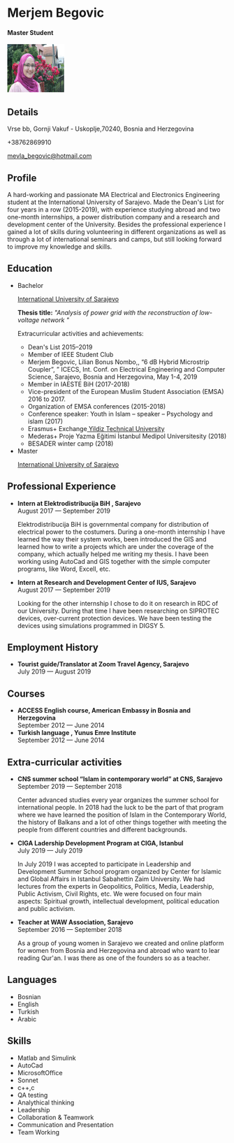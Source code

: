<html> 
<head>  
</head>
<body> 
<h1>Merjem Begovic</h1>
<h4>Master Student</h4>
<img src="profilephoto.jpg" alt="Profile image" width="130" height="110">

<h2>Details</h2>
<p>Vrse bb, Gornji Vakuf - Uskoplje,70240, Bosnia and Herzegovina</p>
<p>+38762869910</p>
<p><a href="mailto:mevla_begovic@hotmail.com ">mevla_begovic@hotmail.com</a>
<h2>Profile</h2>
<p>A hard-working and passionate MA Electrical and Electronics Engineering
 student at the International University of Sarajevo. 
Made the Dean's List for four years in a row (2015-2019), 
with experience studying abroad and two one-month internships, 
a power distribution company and a research and development center
 of the University. Besides the professional experience I gained 
a lot of skills during volunteering in different organizations 
as well as through a lot of international seminars and camps,
 but still looking forward to improve my knowledge and skills.</p>
<h2>Education</h2>

<ul>
  <li>Bachelor</li>
<p><a href="https://www.ius.edu.ba/">International University of Sarajevo</a></p>
<p><h><b>Thesis title:</b></h><i> "Analysis of power grid with the reconstruction of low-voltage
network " </i></p>
<h>Extracurricular activities and achievements:</h>
<ul>
<li> Dean's List 2015–2019</li>
<li>Member of IEEE Student Club</li>
<li>Merjem Begovic, Lilian Bonus Nombo,, “6 dB Hybrid Microstrip Coupler”,
” ICECS, Int. Conf. on Electrical Engineering and Computer Science,
Sarajevo, Bosnia and Herzegovina, May 1-4, 2019</li>
<li>Member in IAESTE BiH (2017-2018)</li>
<li>Vice-president of the European Muslim Student Association (EMSA) 2016
to 2017.</li>
<li>Organization of EMSA conferences (2015-2018)</li>
<li>Conference speaker: Youth in Islam – speaker – Psychology and islam
(2017)</li>
<li>Erasmus+ Exchange<a href="http://www.yildiz.edu.tr/en/">
Yildiz  Technical University</a></li>
<li>Mederas+ Proje Yazma Eğitimi İstanbul Medipol Universitesity (2018)</li>
<li>BESADER winter camp (2018)</li>
</ul>
  <li>Master</li>
<p><a href="https://www.ius.edu.ba/">International University of Sarajevo</a></p>
</ul>

<h2> Professional Experience</h2> 
<ul>
  <li><b>Intern at Elektrodistribucija BiH , Sarajevo</b></li>
<p5>August 2017 — September 2019</p5>
<p> Elektrodistribucija BiH is governmental company for distribution of
electrical power to the costumers. During a one-month internship I have
learned the way their system works, been introduced the GIS and learned
how to write a projects which are under the coverage of the company, which
actually helped me writing my thesis. I have been working using AutoCad
and GIS together with the simple computer programs, like Word, Excell, etc.</p> 
<li><b>Intern at Research and Development Center of IUS, Sarajevo</b></li>
<p5>August 2017 — September 2019</p5>
<p> Looking for the other internship I chose to do it on research in RDC of our
University. During that time I have been researching on SIPROTEC devices,
over-current protection devices. We have been testing the devices using
simulations programmed in DIGSY 5.</p> 
</ul>
<h2> Employment History</h2> 
<ul>
  <li><b>Tourist guide/Translator at Zoom Travel Agency, Sarajevo</b></li>
<p5>July 2019 — August 2019</p5>
</ul>
<h2> Courses</h2> 
<ul>
  <li><b>ACCESS English course, American Embassy in Bosnia and Herzegovina</b></li>
<p5>September 2012 — June 2014</p5>
<li><b>Turkish language , Yunus Emre Institute</b></li>
<p5>September 2012 — June 2014</p5>
</ul>
<h2> Extra-curricular activities</h2> 
<ul>
  <li><b>CNS summer school “Islam in contemporary world” at CNS, Sarajevo</b></li>
<p5>September 2019 — September 2018</p5>
<p>Center advanced studies every year organizes the summer school for
international people. In 2018 had the luck to be the part of that program
where we have learned the position of Islam in the Contemporary World,
the history of Balkans and a lot of other things together with meeting the
people from different countries and different backgrounds.</p>
<li><b>CIGA Ladership Development Program at CIGA, Istanbul</b></li>
<p5>July 2019 — July 2019</p5>
<p>In July 2019 I was accepted to participate in Leadership and Development
Summer School program organized by Center for Islamic and Global Affairs
in Istanbul Sabahettin Zaim University. We had lectures from the experts
in Geopolitics, Politics, Media, Leadership, Public Activism, Civil Rights,
etc. We were focused on four main aspects: Spiritual growth, intellectual
development, political education and public activism.</p>
<li><b>Teacher at WAW Association, Sarajevo</b></li>
<p5>September 2016 — September 2018</p5>
<p>As a group of young women in Sarajevo we created and online platform for
women from Bosnia and Herzegovina and abroad who want to lear reading
Qur'an. I was there as one of the founders so as a teacher.</p>
</ul>
<h2> Languages</h2>
<ul> 
<li> Bosnian </li>
<li> English </li>
<li> Turkish </li>
<li> Arabic </li>
</ul>
<h2> Skills</h2>
<ul> 
<li>Matlab and Simulink </li>
<li> AutoCad </li>
<li> MicrosoftOffice </li>
<li> Sonnet </li>
<li> c++,c </li>
<li> QA testing </li>
<li> Analythical thinking </li>
<li> Leadership </li>
<li> Collaboration & Teamwork </li>
<li> Communication and
Presentation </li>
<li> Team Working </li>
</ul>

</body>
</html>
